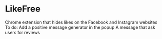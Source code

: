 # LikeFree
Chrome extension that hides likes on the Facebook and Instagram websites
<br>
To do:
Add a positive message generator in the popup
A message that ask users for reviews
